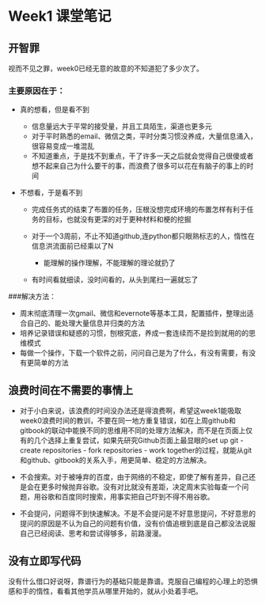 # Week1 课堂笔记

## 开智罪
视而不见之罪，week0已经无意的故意的不知道犯了多少次了。


### 主要原因在于：


* 真的想看，但是看不到

   * 信息量远大于平常的接受量，并且工具陌生，渠道也更多元
   * 对于平时熟悉的email、微信之类，平时分类习惯没养成，大量信息涌入，很容易变成一堆混乱
   * 不知道重点，于是找不到重点，干了许多一天之后就会觉得自己很傻或者想不起来自己为什么要干的事，而浪费了很多可以花在有脑子的事上的时间
   

* 不想看，于是看不到

  * 完成任务式的结束了布置的任务，压根没想完成环境的布置怎样有利于任务的目标，也就没有更深的对于更种材料和梗的挖掘
  
  * 对于一个3周前，不止不知道github,连python都只眼熟标志的人，惰性在信息洪流面前已经乘以了N
    * 能理解的操作理解，不能理解的理论就扔了
   * 有时间看就细读，没时间看的，从头到尾扫一遍就忘了
 
###解决方法：
* 周末彻底清理一次gmail、微信和evernote等基本工具，配置插件，整理出适合自己的、能处理大量信息并归类的方法
* 培养记录错误和疑惑的习惯，刨根究底，养成一套连续而不是捡到就用的的思维模式
* 每做一个操作，下载一个软件之前，问问自己是为了什么，有没有需要，有没有更简单的方法




## 浪费时间在不需要的事情上
* 对于小白来说，该浪费的时间没办法还是得浪费啊，希望这week1能吸取week0浪费时间的教训，不要在同一地方重复错误，如在上周github和gitbook的联动中能换不同的思维用不同的处理方法解决，而不是在页面上仅有的几个选择上重复尝试，如果先研究Github页面上最显眼的set up git - create repositories - fork repositories - work together的过程，就能从git和github、gitbook的关系入手，用更简单、稳定的方法解决。

* 不会搜索。对于被唾弃的百度，由于网络的不稳定，即使了解有差异，自己还是会在更多时候抛弃谷歌。没有对比就没有差距，决定周末实验每查一个问题，用谷歌和百度同时搜索，用事实把自己吓到不得不用谷歌。
* 不会提问，问题得不到快速解决。不是不会提问是不好意思提问，不好意思的提问的原因是不认为自己的问题有价值，没有价值追根到底是自己都没法说服自己已经阅读、思考和尝试得够多，前路漫漫。


## 没有立即写代码

没有什么借口好说呀，靠谱行为的基础只能是靠谱。克服自己编程的心理上的恐惧感和手的惰性，看看其他学员从哪里开始的，就从小处着手吧。
